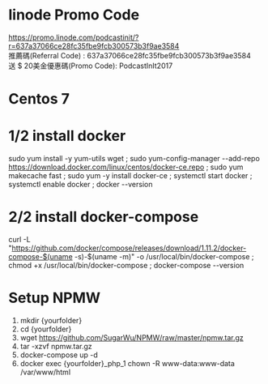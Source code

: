 ﻿# linode Promo Code
https://promo.linode.com/podcastinit/?r=637a37066ce28fc35fbe9fcb300573b3f9ae3584
<br>推薦碼(Referral Code) :  637a37066ce28fc35fbe9fcb300573b3f9ae3584
<br>送 $ 20美金優惠碼(Promo Code): PodcastInIt2017

# Centos 7 
# 1/2 install docker 
sudo yum install -y yum-utils wget ; sudo yum-config-manager --add-repo https://download.docker.com/linux/centos/docker-ce.repo ; sudo yum makecache fast ; sudo yum -y install docker-ce ; systemctl start docker ; systemctl enable docker ; docker --version

# 2/2 install docker-compose
curl -L "https://github.com/docker/compose/releases/download/1.11.2/docker-compose-$(uname -s)-$(uname -m)" -o /usr/local/bin/docker-compose ; chmod +x /usr/local/bin/docker-compose ; docker-compose --version

# Setup NPMW
1. mkdir {yourfolder} 
2. cd {yourfolder}
3. wget  https://github.com/SugarWu/NPMW/raw/master/npmw.tar.gz
4. tar -xzvf npmw.tar.gz
5. docker-compose up -d
6. docker exec {yourfolder}_php_1 chown -R www-data:www-data /var/www/html
